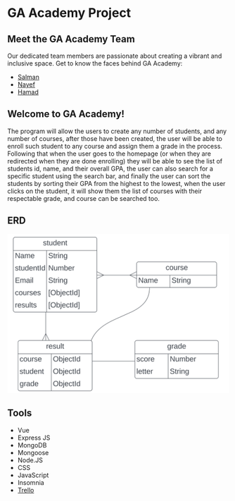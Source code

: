 # GA Academy Project

## Meet the GA Academy Team

Our dedicated team members are passionate about creating a vibrant and inclusive space. Get to know the faces behind GA Academy:

- [Salman](https://www.linkedin.com/in/salman-qais-buali/)
- [Nayef](http://www.linkedin.com/in/nayefalzayani)
- [Hamad](https://www.linkedin.com/in/hamad-alfandi-a39aba238/)

## Welcome to GA Academy!

The program will allow the users to create any number of students, and any number of courses, after those have been created, the user will be able to enroll such student to any course and assign them a grade in the process.
Following that when the user goes to the homepage (or when they are redirected when they are done enrolling) they will be able to see the list of students id, name, and their overall GPA, the user can also search for a specific student using the search bar, and finally the user can sort the students by sorting their GPA from the highest to the lowest, when the user clicks on the student, it will show them the list of courses with their respectable grade, and course can be searched too.

## ERD

![Img](./image.png)


## Tools

- Vue
- Express JS
- MongoDB
- Mongoose
- Node.JS
- CSS
- JavaScript
- Insomnia
- [Trello](https://trello.com/b/H4OZjR4I/vue-hackathon)
